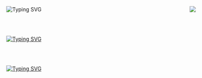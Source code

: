 <img align="right" src="https://visitor-badge.laobi.icu/badge?page_id=salesp07.salesp07" />

<img src="https://readme-typing-svg.herokuapp.com?font=Roboto&weight=800&pause=1000&random=false&width=435&lines=Hello+There%2C;I+am+Zaid." alt="Typing SVG" />

<br><br/>

<a href="https://zaidxdev.github.io/cv/"><img src="https://readme-typing-svg.herokuapp.com?font=Roboto&weight=800&duration=7500&pause=1000&color=3B5CF7&random=false&width=435&lines=A+**Softwear+Developer**+from+Jordan;Click+to+open+my+**website**" alt="Typing SVG" /></a>

<br><br/>

<a href="https://leetcode.com/zaidsaleh"><img src="https://readme-typing-svg.herokuapp.com?font=Roboto&weight=800&duration=7500&pause=1000&color=C647F7&random=false&width=435&lines=My+LeetCode" alt="Typing SVG" /></a>
